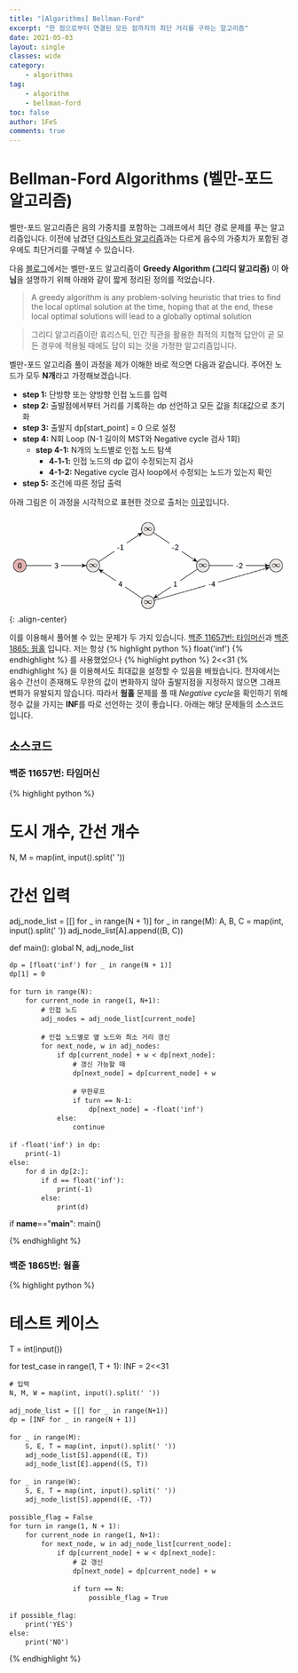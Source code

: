 ```yaml
---
title: "[Algorithms] Bellman-Ford"
excerpt: "한 점으로부터 연결된 모든 점까지의 최단 거리를 구하는 알고리즘"
date: 2021-05-03
layout: single
classes: wide
category:
    - algorithms
tag:
    - algorithm
    - bellman-ford
toc: false
author: 1FeS
comments: true
---
```


# Bellman-Ford Algorithms (벨만-포드 알고리즘)
  
벨만-포드 알고리즘은 음의 가중치를 포함하는 그래프에서 최단 경로 문제를 푸는 알고리즘입니다. 이전에 남겼던 [다익스트라 알고리즘](https://wch18735.github.io/algorithms/Dijkstra/)과는 다르게 음수의 가중치가 포함된 경우에도 최단거리를 구해낼 수 있습니다.  
  
다음 [블로그](https://medium.com/blue-harvest-tech-blog/back-to-basics-divine-algorithms-vol-ii-bellman-ford-algorithm-7e3e1010d58e#:~:text=The%20Bellman%2DFord%20algorithm%20is,that%20have%20negative%20edge%20weights.)에서는 벨만-포드 알고리즘이 **Greedy Algorithm (그리디 알고리즘)** 이 **아님**을 설명하기 위해 아래와 같이 짧게 정리된 정의를 적었습니다.  

> A greedy algorithm is any problem-solving heuristic that tries to find the local optimal solution at the time, hoping that at the end, these local optimal solutions will lead to a globally optimal solution

> 그리디 알고리즘이란 휴리스틱, 인간 직관을 활용한 최적의 지협적 답안이 곧 모든 경우에 적용될 때에도 답이 되는 것을 가정한 알고리즘입니다.

벨만-포드 알고리즘 풀이 과정을 제가 이해한 바로 적으면 다음과 같습니다. 주어진 노드가 모두 **N개**라고 가정해보겠습니다.
- **step 1:** 단방향 또는 양방향 인접 노드를 입력
- **step 2:** 출발점에서부터 거리를 기록하는 dp 선언하고 모든 값을 최대값으로 초기화
- **step 3:** 출발지 dp\[start_point] = 0 으로 설정
- **step 4:** N회 Loop (N-1 길이의 MST와 Negative cycle 검사 1회)
    - **step 4-1:** N개의 노드별로 인접 노드 탐색
        - **4-1-1:** 인접 노드의 dp 값이 수정되는지 검사
        - **4-1-2:** Negative cycle 검사 loop에서 수정되는 노드가 있는지 확인
- **step 5:** 조건에 따른 정답 출력

아래 그림은 이 과정을 시각적으로 표현한 것으로 출처는 [이곳](https://kjaer.io/algorithms/)입니다.  

![image](/_img/2021-05-04/bellman-ford.gif){: .align-center}
  
이를 이용해서 풀어볼 수 있는 문제가 두 가지 있습니다. [백준 11657번: 타임머신](https://www.acmicpc.net/problem/11657)과 [백준 1865: 웜홀](https://www.acmicpc.net/problem/1865) 입니다. 저는 항상 {% highlight python %} float('inf') {% endhighlight %} 를 사용했었으나 {% highlight python %} 2<<31 {% endhighlight %} 을 이용해서도 최대값을 설정할 수 있음을 배웠습니다. 전자에서는 음수 간선이 존재해도 무한의 값이 변화하지 않아 출발지점을 지정하지 않으면 그래프 변화가 유발되지 않습니다. 따라서 **웜홀** 문제를 풀 때 *Negative cycle*을 확인하기 위해 정수 값을 가지는 **INF**를 따로 선언하는 것이 좋습니다. 아래는 해당 문제들의 소스코드입니다.

## 소스코드
### 백준 11657번: 타임머신
{% highlight python %}


# 도시 개수, 간선 개수
N, M = map(int, input().split(' '))

# 간선 입력
adj_node_list = [[] for _ in range(N + 1)]
for _ in range(M):
    A, B, C = map(int, input().split(' '))
    adj_node_list[A].append((B, C))

def main():
    global N, adj_node_list

    dp = [float('inf') for _ in range(N + 1)]
    dp[1] = 0

    for turn in range(N):
        for current_node in range(1, N+1):
            # 인접 노드
            adj_nodes = adj_node_list[current_node]

            # 인접 노드별로 옆 노드와 최소 거리 갱신
            for next_node, w in adj_nodes:
                if dp[current_node] + w < dp[next_node]:
                    # 갱신 가능할 때
                    dp[next_node] = dp[current_node] + w

                    # 무한루프
                    if turn == N-1:
                        dp[next_node] = -float('inf')
                else:
                    continue

    if -float('inf') in dp:
        print(-1)
    else:
        for d in dp[2:]:
            if d == float('inf'):
                print(-1)
            else:
                print(d)

if __name__=="__main__":
    main()

{% endhighlight %}

### 백준 1865번: 웜홀
{% highlight python %}
# 테스트 케이스
T = int(input())

for test_case in range(1, T + 1):
    INF = 2<<31

    # 입력
    N, M, W = map(int, input().split(' '))

    adj_node_list = [[] for _ in range(N+1)]
    dp = [INF for _ in range(N + 1)]

    for _ in range(M):
        S, E, T = map(int, input().split(' '))
        adj_node_list[S].append((E, T))
        adj_node_list[E].append((S, T))

    for _ in range(W):
        S, E, T = map(int, input().split(' '))
        adj_node_list[S].append((E, -T))

    possible_flag = False
    for turn in range(1, N + 1):
        for current_node in range(1, N+1):
            for next_node, w in adj_node_list[current_node]:
                if dp[current_node] + w < dp[next_node]:
                    # 값 갱신
                    dp[next_node] = dp[current_node] + w

                    if turn == N:
                        possible_flag = True

    if possible_flag:
        print('YES')
    else:
        print('NO')
{% endhighlight %}